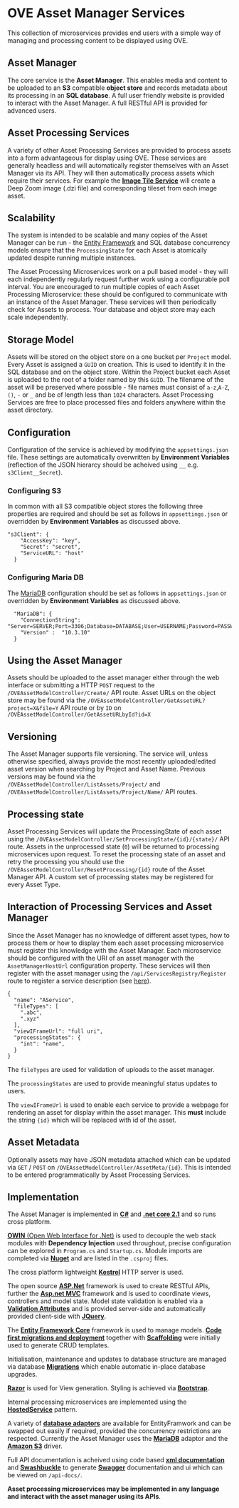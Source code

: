 # OVE Asset Manager Services

This collection of microservices provides end users with a simple way of managing and processing content to be displayed using OVE. 

## Asset Manager

The core service is the **Asset Manager**. This enables media and content to be uploaded to an **S3** compatible **object store** and records metadata about its processing in an **SQL database**. A full user friendly website is provided to interact with the Asset Manager. A full RESTful API is provided for advanced users.  

## Asset Processing Services

A variety of other Asset Processing Services are provided to process assets into a form advantageous for display using OVE. These services are generally headless and will automatically register themselves with an Asset Manager via its API. They will then automatically process assets which require their services. For example the [**Image Tile Service**](https://github.com/ove/ove-asset-services/blob/master/packages/ove-service-imagetiles/README.MD) will create a Deep Zoom image (.dzi file) and corresponding tileset from each image asset. 

## Scalability

The system is intended to be scalable and many copies of the Asset Manager can be run - the [Entity Framework](https://docs.microsoft.com/en-us/aspnet/entity-framework) and SQL database concurrency models ensure that the ``ProcessingState`` for each Asset is atomically updated despite running multiple instances. 

The Asset Processing Microservices work on a pull based model - they will each independently regularly request further work using a configurable poll interval. You are encouraged to run multiple copies of each Asset Processing Microservice: these should be configured to communicate with an instance of the Asset Manager. These services will then periodically check for Assets to process. Your database and object store may each scale independently. 

## Storage Model

Assets will be stored on the object store on a one bucket per `Project` model. Every Asset is assigned a ``GUID`` on creation. This is used to identify it in the SQL database and on the object store. Within the Project bucket each Asset is uploaded to the root of a folder named by this ``GUID``. The filename of the asset will be preserved where possible - file names must consist of `a-z`,`A-Z`, `()`, `-` or `_` and be of length less than `1024` characters. Asset Processing Services are free to place processed files and folders anywhere within the asset directory. 

## Configuration

Configuration of the service is achieved by modifying the ``appsettings.json`` file. These settings are automatically overwritten by **Environment Variables** (reflection of the JSON hierarcy should be acheived using ``__`` e.g. ``s3Client__Secret``). 

### Configuring S3

In common with all S3 compatible object stores the following three properties are required and should be set as follows in ``appsettings.json`` or overridden by **Environment Variables** as discussed above.

```  
"s3Client": {
    "AccessKey": "key",
    "Secret": "secret",
    "ServiceURL": "host"
  }
 ```
 
### Configuring Maria DB
The [MariaDB](https://mariadb.org/) configuration should be set as follows in `appsettings.json` or overridden by **Environment Variables** as discussed above. 

```
  "MariaDB": { 
    "ConnectionString": "Server=SERVER;Port=3306;Database=DATABASE;User=USERNAME;Password=PASSWORD;", 
    "Version" :  "10.3.10"  
  }
```

## Using the Asset Manager

Assets should be uploaded to the asset manager either through the web interface or submitting a HTTP `POST` request to the `/OVEAssetModelController/Create/` API route. 
Asset URLs on the object store may be found via the `/OVEAssetModelController/GetAssetURL?project=X&file=Y` API route or by `ID` on  `/OVEAssetModelController/GetAssetURLbyId?id=X`

## Versioning

The Asset Manager supports file versioning. The service will, unless otherwise specified, always provide the most recently uploaded/edited asset version when searching by Project and Asset Name. Previous versions may be found via the `/OVEAssetModelController/ListAssets/Project/` and `/OVEAssetModelController/ListAssets/Project/Name/` API routes.

## Processing state

Asset Processing Services will update the ProcessingState of each asset using the ``/OVEAssetModelController/SetProcessingState/{id}/{state}/`` API route. Assets in the unprocessed state (`0`) will be returned to processing microservices upon request. To reset the processing state of an asset and retry the processing you should use the ``/OVEAssetModelController/ResetProcessing/{id}`` route of the Asset Manager API. A custom set of processing states may be registered for every Asset Type. 

## Interaction of Processing Services and Asset Manager

Since the Asset Manager has no knowledge of different asset types, how to process them or how to display them each asset processing microservice must register this knowledge with the Asset Manager. Each microservice should be configured with the URI of an asset manager with the `AssetManagerHostUrl` configuration property. These services will then register with the asset manager using the `/api/ServicesRegistry/Register` route to register a service description (see [here](https://github.com/ove/ove-asset-services/blob/master/packages/ove-asset-manager/src/OVE.Service.AssetManager/Domain/OVEService.cs)). 

```
{
  "name": "AService",
  "fileTypes": [
    ".abc",
    ".xyz"
  ],
  "viewIFrameUrl": "full uri",
  "processingStates": {
    "int": "name",
  }
}
```

The `fileTypes` are used for validation of uploads to the asset manager.

The `processingStates` are used to provide meaningful status updates to users.

The `viewIFrameUrl` is used to enable each service to provide a webpage for rendering an asset for display within the asset manager. This **must** include the string ``{id}`` which will be replaced with id of the asset. 

## Asset Metadata

Optionally assets may have JSON metadata attached which can be updated via `GET` / `POST` on `/OVEAssetModelController/AssetMeta/{id}`. This is intended to be entered programmatically by Asset Processing Services. 

## Implementation 

The Asset Manager is implemented in [**C#**](https://github.com/dotnet/roslyn) and [**.net core 2.1**](https://blogs.msdn.microsoft.com/dotnet/2018/05/30/announcing-net-core-2-1/) and so runs cross platform. 

[**OWIN** (Open Web Interface for .Net)](http://owin.org/) is used to decouple the web stack modules with **Dependency Injection** used throughout, precise configuration can be explored in `Program.cs` and `Startup.cs`. Module imports are completed via [**Nuget**](www.nuget.org) and are listed in the `.csproj` files. 

The cross platform lightweight [**Kestrel**](https://github.com/aspnet/KestrelHttpServer) HTTP server is used. 

The open source [**ASP.Net**](https://github.com/aspnet/AspNetCore) framework is used to create RESTful APIs, further the [**Asp.net MVC**](https://github.com/aspnet/Mvc) framework and is used to coordinate views, controllers and model state. Model state validation is enabled via a [**Validation Attributes**](https://docs.microsoft.com/en-us/aspnet/core/mvc/models/validation?view=aspnetcore-2.1) and is provided server-side and automatically provided client-side with [**JQuery**](https://jquery.com/). 

The [**Entity Framework Core**](https://github.com/aspnet/EntityFrameworkCore) framework is used to manage models. [**Code first migrations and deployment**](https://docs.microsoft.com/en-us/aspnet/mvc/overview/getting-started/getting-started-with-ef-using-mvc/migrations-and-deployment-with-the-entity-framework-in-an-asp-net-mvc-application) together with [**Scaffolding**](https://docs.microsoft.com/en-us/aspnet/mvc/overview/older-versions/hands-on-labs/aspnet-mvc-4-entity-framework-scaffolding-and-migrations) were initially used to generate CRUD templates. 

Initialisation, maintenance and updates to database structure are managed via database [**Migrations**](https://docs.microsoft.com/en-us/aspnet/mvc/overview/getting-started/getting-started-with-ef-using-mvc/migrations-and-deployment-with-the-entity-framework-in-an-asp-net-mvc-application) which enable automatic in-place database upgrades. 

[**Razor**](https://docs.microsoft.com/en-us/aspnet/core/mvc/views/razor?view=aspnetcore-2.1) is used for View generation. Styling is achieved via [**Bootstrap**](https://getbootstrap.com/docs/4.1/getting-started/introduction/). 

Internal processing microservices are implemented using the [**HostedService**](https://blogs.msdn.microsoft.com/cesardelatorre/2017/11/18/implementing-background-tasks-in-microservices-with-ihostedservice-and-the-backgroundservice-class-net-core-2-x/) pattern.

A variety of [**database adaptors**](https://docs.microsoft.com/en-us/ef/core/providers/) are available for EntityFramwork and can be swapped out easily if required, provided the concurrency restrictions are respected. Currently the Asset Manager uses the [**MariaDB**](https://www.nuget.org/packages/Pomelo.EntityFrameworkCore.MySql) adaptor and the [**Amazon S3**](https://www.nuget.org/packages/Amazon.S3/) driver. 

Full API documentation is acheived using code based [**xml documentation**](https://docs.microsoft.com/en-us/dotnet/csharp/codedoc) and [**Swashbuckle**](https://github.com/domaindrivendev/Swashbuckle) to generate [**Swagger**](https://swagger.io/) documentation and ui which can be viewed on `/api-docs/`. 

**Asset processing microservices may be implemented in any language and interact with the asset manager using its APIs**. 
